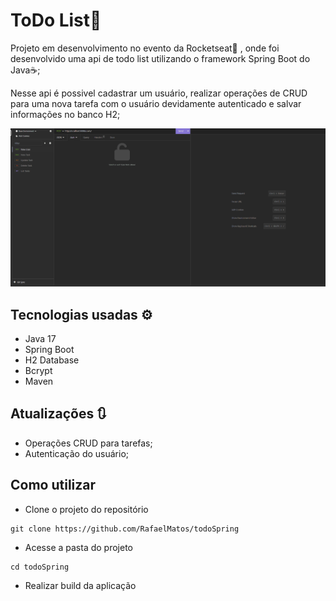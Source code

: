 # ToDo List📃
Projeto em desenvolvimento no evento da Rocketseat🚀 , onde foi desenvolvido uma api de todo list utilizando o framework Spring Boot do Java☕;

Nesse api é possivel cadastrar um usuário, realizar operações de CRUD para uma nova tarefa com o usuário devidamente autenticado e salvar informações no banco H2;

<img src='./src/assets/tela.gif' alt='gif da tela da aplicação Ignite Call'>


## Tecnologias usadas ⚙
  - Java 17
  - Spring Boot
  - H2 Database
  - Bcrypt
  - Maven


## Atualizações 🔃
  - Operações CRUD para tarefas;
  - Autenticação do usuário;

## Como utilizar
- Clone o projeto do repositório
```
git clone https://github.com/RafaelMatos/todoSpring
```
- Acesse a pasta do projeto
```
cd todoSpring
```
- Realizar build da aplicação



